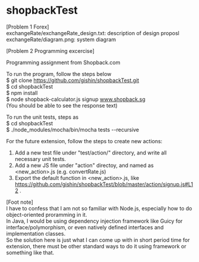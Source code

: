 # shopbackTest
[Problem 1 Forex]  
exchangeRate/exchangeRate_design.txt: description of design proposl  
exchangeRate/diagram.png: system diagram  

[Problem 2 Programming excercise]  

Programming assignment from Shopback.com  

To run the program, follow the steps below  
$ git clone https://github.com/gishin/shopbackTest.git  
$ cd shopbackTest  
$ npm install  
$ node shopback-calculator.js signup www.shopback.sg  
(You should be able to see the response text)  
  
To run the unit tests, steps as  
$ cd shopbackTest  
$ ./node_modules/mocha/bin/mocha tests --recursive    


For the future extension, follow the steps to create new actions:  
1. Add a new test file under "test/action/" directory, and write all necessary unit tests.   
2. Add a new JS file under "action" directoy, and named as <new_action>.js (e.g. convertRate.js)    
3. Export the default function in <new_action>.js, like https://github.com/gishin/shopbackTest/blob/master/action/signup.js#L12 .  

[Foot note]  
I have to confess that I am not so familiar with Node.js, especially how to do object-oriented proramming in it.  
In Java, I would be using dependency injection framework like Guicy for interface/polymorphism, or even natively defined interfaces and implementation classes.  
So the solution here is just what I can come up with in short period time for extension, there must be other standard ways to do it using framework or something like that. 
